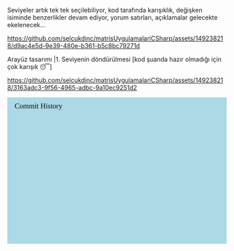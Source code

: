 Seviyeler artık tek tek  seçilebiliyor, kod tarafında karışıklık, değişken isiminde benzerlikler devam ediyor, yorum satırları, açıklamalar gelecekte ekelenecek...

https://github.com/selcukdinc/matrisUygulamalariCSharp/assets/149238218/d9ac4e5d-9e39-480e-b361-b5c8bc79271d

Arayüz tasarımı |1. Seviyenin döndürülmesi [kod şuanda hazır olmadığı için çok karışık :sleeping:]

https://github.com/selcukdinc/matrisUygulamalariCSharp/assets/149238218/3163adc3-9f56-4965-adbc-9a10ec9251d2

![Commit History](commits.svg)
